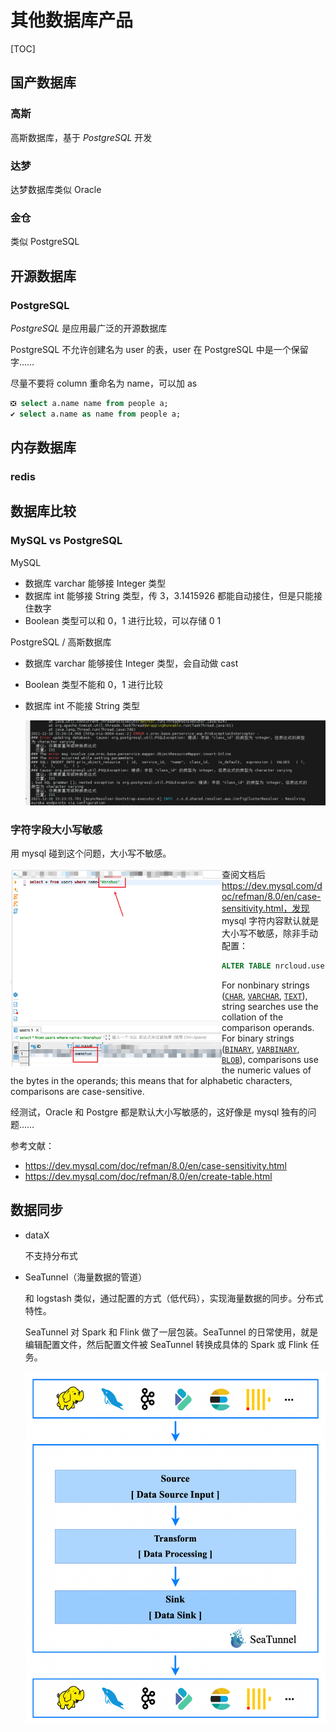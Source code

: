 # 其他数据库产品

[TOC]



## 国产数据库



### 高斯

高斯数据库，基于 *PostgreSQL* 开发



### 达梦

达梦数据库类似 Oracle



### 金仓

类似 PostgreSQL



## 开源数据库

### PostgreSQL

*PostgreSQL* 是应用最广泛的开源数据库

PostgreSQL 不允许创建名为 user 的表，user 在 PostgreSQL 中是一个保留字……

尽量不要将 column 重命名为 name，可以加 as

```sql
❎ select a.name name from people a;
✔️ select a.name as name from people a;
```



## 内存数据库

### redis





## 数据库比较

### MySQL vs PostgreSQL

 MySQL

* 数据库 varchar 能够接 Integer 类型
* 数据库 int 能够接 String 类型，传 3，3.1415926 都能自动接住，但是只能接住数字
* Boolean 类型可以和 0，1 进行比较，可以存储 0 1

PostgreSQL / 高斯数据库

* 数据库 varchar 能够接住 Integer 类型，会自动做 cast

* Boolean 类型不能和 0，1 进行比较

* 数据库 int 不能接 String 类型

  ![image-20211213080752162](assets/image-20211213080752162.png)



### 字符字段大小写敏感

用 mysql 碰到这个问题，大小写不敏感。

<img align="left" src="assets/image-20220425162817212.png" alt="image-20220425162817212" style="zoom: 33%;" />

查阅文档后 https://dev.mysql.com/doc/refman/8.0/en/case-sensitivity.html，发现 mysql 字符内容默认就是大小写不敏感，除非手动配置：

```sql
ALTER TABLE nrcloud.users modify name varchar(64) CHARACTER SET utf8 COLLATE utf8_bin NOT NULL COMMENT '用户登录名';
```



For nonbinary strings ([`CHAR`](https://dev.mysql.com/doc/refman/8.0/en/char.html), [`VARCHAR`](https://dev.mysql.com/doc/refman/8.0/en/char.html), [`TEXT`](https://dev.mysql.com/doc/refman/8.0/en/blob.html)), string searches use the collation of the comparison operands. For binary strings ([`BINARY`](https://dev.mysql.com/doc/refman/8.0/en/binary-varbinary.html), [`VARBINARY`](https://dev.mysql.com/doc/refman/8.0/en/binary-varbinary.html), [`BLOB`](https://dev.mysql.com/doc/refman/8.0/en/blob.html)), comparisons use the numeric values of the bytes in the operands; this means that for alphabetic characters, comparisons are case-sensitive.



经测试，Oracle 和 Postgre 都是默认大小写敏感的，这好像是 mysql 独有的问题……



参考文献：

* https://dev.mysql.com/doc/refman/8.0/en/case-sensitivity.html
* https://dev.mysql.com/doc/refman/8.0/en/create-table.html



## 数据同步

* dataX

  不支持分布式

* SeaTunnel（海量数据的管道）

  和 logstash 类似，通过配置的方式（低代码），实现海量数据的同步。分布式特性。

  SeaTunnel 对 Spark 和 Flink 做了一层包装。SeaTunnel 的日常使用，就是编辑配置文件，然后配置文件被 SeaTunnel 转换成具体的 Spark 或 Flink 任务。

  ![image-20220421191506205](assets/image-20220421191506205.png)
